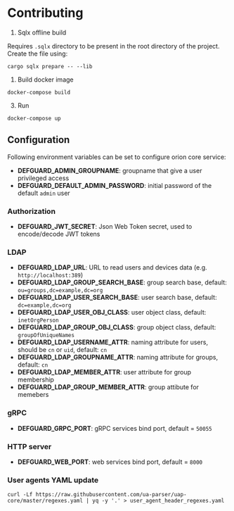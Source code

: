 # Contributing

1. Sqlx offline build

Requires `.sqlx` directory to be present in the root directory of the project. Create the file using:

```
cargo sqlx prepare -- --lib
```

1. Build docker image

```
docker-compose build
```

3. Run

```
docker-compose up
```

## Configuration

Following environment variables can be set to configure orion core service:

* **DEFGUARD_ADMIN_GROUPNAME**: groupname that give a user privileged access
* **DEFGUARD_DEFAULT_ADMIN_PASSWORD**: initial password of the default `admin` user

### Authorization

* **DEFGUARD_JWT_SECRET**: Json Web Token secret, used to encode/decode JWT tokens

### LDAP

* **DEFGUARD_LDAP_URL**: URL to read users and devices data (e.g. `http://localhost:389`)
* **DEFGUARD_LDAP_GROUP_SEARCH_BASE**: group search base, default: `ou=groups,dc=example,dc=org`
* **DEFGUARD_LDAP_USER_SEARCH_BASE**: user search base, default: `dc=example,dc=org`
* **DEFGUARD_LDAP_USER_OBJ_CLASS**: user object class, default: `inetOrgPerson`
* **DEFGUARD_LDAP_GROUP_OBJ_CLASS**: group object class, default: `groupOfUniqueNames`
* **DEFGUARD_LDAP_USERNAME_ATTR**: naming attribute for users, should be `cn` or `uid`, default: `cn`
* **DEFGUARD_LDAP_GROUPNAME_ATTR**: naming attribute for groups, default: `cn`
* **DEFGUARD_LDAP_MEMBER_ATTR**: user attribute for group membership
* **DEFGUARD_LDAP_GROUP_MEMBER_ATTR**: group attibute for memebers

### gRPC

* **DEFGUARD_GRPC_PORT**: gRPC services bind port, default = `50055`

### HTTP server

* **DEFGUARD_WEB_PORT**: web services bind port, default = `8000`


### User agents YAML update

```
curl -Lf https://raw.githubusercontent.com/ua-parser/uap-core/master/regexes.yaml | yq -y '.' > user_agent_header_regexes.yaml
```
